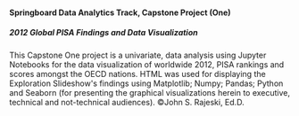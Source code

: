 #### Springboard Data Analytics Track, Capstone Project (One) 
##### 2012 Global PISA Findings and Data Visualization
This Capstone One project is a univariate, data analysis using Jupyter Notebooks for the data visualization of worldwide 2012, 
PISA rankings and scores amongst the OECD nations. HTML was used for displaying the Exploration Slideshow's findings
using Matplotlib; Numpy; Pandas; Python and Seaborn (for presenting the graphical visualizations herein to executive, technical
and not-technical audiences).
©John S. Rajeski, Ed.D.
